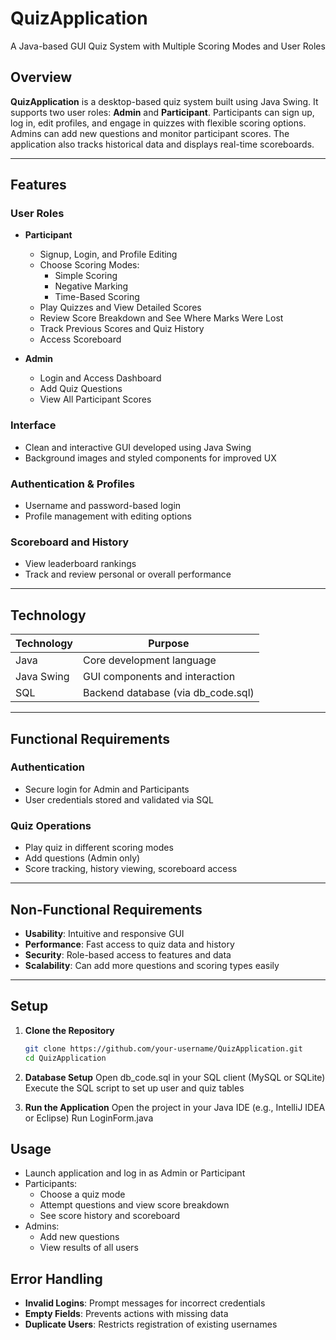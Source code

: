 # QuizApplication  
A Java-based GUI Quiz System with Multiple Scoring Modes and User Roles

## Overview  
**QuizApplication** is a desktop-based quiz system built using Java Swing. It supports two user roles: **Admin** and **Participant**. Participants can sign up, log in, edit profiles, and engage in quizzes with flexible scoring options. Admins can add new questions and monitor participant scores. The application also tracks historical data and displays real-time scoreboards.

---

## Features  

### User Roles
- **Participant**
  - Signup, Login, and Profile Editing
  - Choose Scoring Modes:  
    - Simple Scoring  
    - Negative Marking  
    - Time-Based Scoring  
  - Play Quizzes and View Detailed Scores
  - Review Score Breakdown and See Where Marks Were Lost
  - Track Previous Scores and Quiz History  
  - Access Scoreboard  

- **Admin**
  - Login and Access Dashboard  
  - Add Quiz Questions  
  - View All Participant Scores  

### Interface
- Clean and interactive GUI developed using Java Swing  
- Background images and styled components for improved UX  

### Authentication & Profiles
- Username and password-based login  
- Profile management with editing options  

### Scoreboard and History
- View leaderboard rankings  
- Track and review personal or overall performance  

---

## Technology  

| Technology | Purpose                        |
|------------|--------------------------------|
| Java       | Core development language      |
| Java Swing | GUI components and interaction |
| SQL        | Backend database (via db_code.sql) |

---

## Functional Requirements  

### Authentication  
- Secure login for Admin and Participants  
- User credentials stored and validated via SQL  

### Quiz Operations  
- Play quiz in different scoring modes  
- Add questions (Admin only)  
- Score tracking, history viewing, scoreboard access  

---

## Non-Functional Requirements  

- **Usability**: Intuitive and responsive GUI  
- **Performance**: Fast access to quiz data and history  
- **Security**: Role-based access to features and data  
- **Scalability**: Can add more questions and scoring types easily  

---

## Setup  

1. **Clone the Repository**  
   ```bash
   git clone https://github.com/your-username/QuizApplication.git
   cd QuizApplication
   
2. **Database Setup**
  Open db_code.sql in your SQL client (MySQL or SQLite)
  Execute the SQL script to set up user and quiz tables

4. **Run the Application**
  Open the project in your Java IDE (e.g., IntelliJ IDEA or Eclipse)
  Run LoginForm.java 

## Usage
- Launch application and log in as Admin or Participant
- Participants:
    - Choose a quiz mode
    - Attempt questions and view score breakdown
    - See score history and scoreboard
- Admins:
    - Add new questions
    - View results of all users
 
## Error Handling
- **Invalid Logins**: Prompt messages for incorrect credentials
- **Empty Fields**: Prevents actions with missing data
- **Duplicate Users**: Restricts registration of existing usernames


